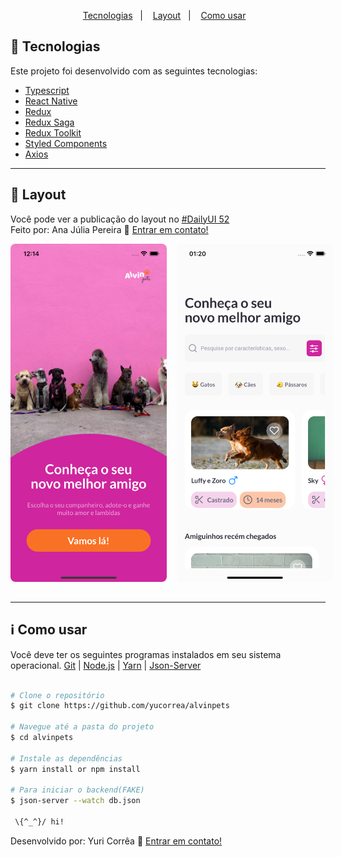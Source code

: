 <p align="center">
  <a href="#rocket-tecnologias">Tecnologias</a>&nbsp;&nbsp;&nbsp;|&nbsp;&nbsp;&nbsp;
  <a href="#art-layout">Layout</a>&nbsp;&nbsp;&nbsp;|&nbsp;&nbsp;&nbsp;
 <a href="#information_source">Como usar</a>&nbsp;&nbsp;&nbsp;
</p>

## :rocket: Tecnologias

Este projeto foi desenvolvido com as seguintes tecnologias:

- [Typescript](https://www.typescriptlang.org/)
- [React Native](https://facebook.github.io/react-native/)
- [Redux](https://redux.js.org/)
- [Redux Saga](https://redux-saga.js.org/)
- [Redux Toolkit](https://redux-toolkit.js.org/)
- [Styled Components](https://www.styled-components.com/)
- [Axios](https://github.com/axios/axios)

---

## :art: Layout
 Você pode ver a publicação do layout no [#DailyUI 52](https://www.linkedin.com/posts/anaju-pereira_dailyui-dailyui-design-activity-6882395353589587968-VW-v) <br/>
 Feito por: Ana Júlia Pereira :wave: [Entrar em contato!](https://www.linkedin.com/in/anaju-pereira/)

 <div style="display: flex; margin-bottom: 32px">
     <img alt="01" src="./github/01.png" style="width: 250px; margin-right: 16px; border-radius: 8px" />
      <img alt="02" src="./github/02.png" style="width: 250px; border-radius: 8px"/>
 </div>

---
## :information_source: Como usar

Você deve ter os seguintes programas instalados em seu sistema operacional. [Git](https://git-scm.com) | [Node.js](https://nodejs.org/en/) |  [Yarn](https://yarnpkg.com/) | [Json-Server](https://github.com/typicode/json-server)


```bash

# Clone o repositório
$ git clone https://github.com/yucorrea/alvinpets

# Navegue até a pasta do projeto
$ cd alvinpets

# Instale as dependências
$ yarn install or npm install

# Para iniciar o backend(FAKE)
$ json-server --watch db.json

 \{^_^}/ hi!
```

Desenvolvido por: Yuri Corrêa :wave: [Entrar em contato!](https://www.linkedin.com/in/yucorrea/)